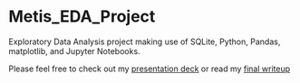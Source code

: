 # Metis_EDA_Project
Exploratory Data Analysis project making use of SQLite, Python, Pandas, matplotlib, and Jupyter Notebooks. 

Please feel free to check out my [presentation deck](https://github.com/braden-taack/Metis_EDA_Project/blob/main/NYC%20Subway%20Analysis%20for%20WomenTechWomenYes%20Gala.pdf) or read my [final writeup](https://github.com/braden-taack/Metis_EDA_Project/blob/main/WTWY_EDA_Writeup.md)
